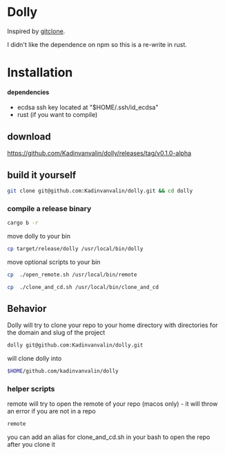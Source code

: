 # Dolly

Inspired by [gitclone](https://github.com/khoberg/gitclone).

I didn't like the dependence on npm so this is a re-write in rust. 

# Installation
#### dependencies
- ecdsa ssh key located at "$HOME/.ssh/id_ecdsa"
- rust (if you want to compile)


## download 
https://github.com/Kadinvanvalin/dolly/releases/tag/v0.1.0-alpha

## build it yourself
```bash
git clone git@github.com:Kadinvanvalin/dolly.git && cd dolly
```
### compile a release binary
```bash
cargo b -r
```
move dolly to your bin
```bash 
cp target/release/dolly /usr/local/bin/dolly
```
move optional scripts to your bin
```bash 
cp  ./open_remote.sh /usr/local/bin/remote
```
```bash 
cp  ./clone_and_cd.sh /usr/local/bin/clone_and_cd
```
## Behavior

Dolly will try to clone your repo to your home directory with directories for the domain and slug of the project
```bash
dolly git@github.com:Kadinvanvalin/dolly.git
```
will clone dolly into 

```bash
$HOME/github.com/kadinvanvalin/dolly
```

### helper scripts

remote will try to open the remote of your repo (macos only) - it will throw an error if you are not in a repo

```bash
remote
```

you can add an alias for clone_and_cd.sh in your bash to open the repo after you clone it